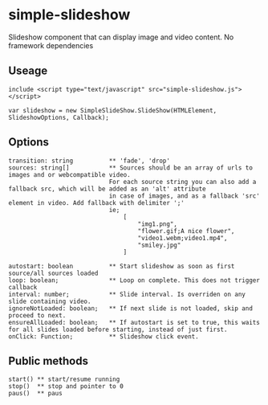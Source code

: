# simple-slideshow

Slideshow component that can display image and video content. No framework dependencies

## Useage 

```
include <script type="text/javascript" src="simple-slideshow.js"></script>

var slideshow = new SimpleSlideShow.SlideShow(HTMLElement, SlideshowOptions, Callback);

```

## Options

    transition: string          ** 'fade', 'drop'
    sources: string[]           ** Sources should be an array of urls to images and or webcompatible video. 
                                For each source string you can also add a fallback src, which will be added as an 'alt' attribute
                                in case of images, and as a fallback 'src' element in video. Add fallback with delimiter ';'
                                ie;
                                    [
                                        "img1.png",
                                        "flower.gif;A nice flower",
                                        "video1.webm;video1.mp4",
                                        "smiley.jpg"
                                    ]
    
    autostart: boolean          ** Start slideshow as soon as first source/all sources loaded
    loop: boolean;              ** Loop on complete. This does not trigger callback
    interval: number;           ** Slide interval. Is overriden on any slide containing video.
    ignoreNotLoaded: boolean;   ** If next slide is not loaded, skip and proceed to next.
    ensureAllLoaded: boolean;   ** If autostart is set to true, this waits for all slides loaded before starting, instead of just first.
    onClick: Function;          ** Slideshow click event.

## Public methods

    start() ** start/resume running
    stop()  ** stop and pointer to 0
    paus()  ** paus



